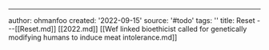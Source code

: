 ---
author: ohmanfoo
created: '2022-09-15'
source: '#todo'
tags: ''
title: Reset
---[[Reset.md]]
[[2022.md]]
[[Wef linked bioethicist called for genetically modifying humans to induce meat intolerance.md]]
